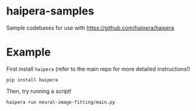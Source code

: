 # haipera-samples

Sample codebases for use with https://github.com/haipera/haipera

# Example

First install `haipera` (refer to the main repo for more detailed instructions!)

```
pip install haipera
```

Then, try running a script!

```
haipera run neural-image-fitting/main.py
```
